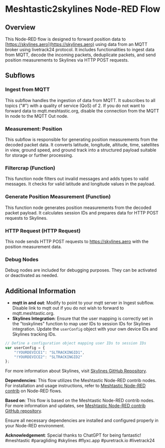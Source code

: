 # Meshtastic2skylines Node-RED Flow

## Overview

This Node-RED flow is designed to forward position data to [https://skylines.aero](https://skylines.aero) using data from an MQTT broker using livetrack24 protocol. It includes functionalities to ingest data from MQTT, decode the incoming packets, deduplicate packets, and send position measurements to Skylines via HTTP POST requests.

## Subflows

### Ingest from MQTT
This subflow handles the ingestion of data from MQTT. It subscribes to all topics ("#") with a quality of service (QoS) of 2. If you do not want to forward data to mqtt.meshtastic.org, disable the connection from the MQTT In node to the MQTT Out node.

### Measurement: Position
This subflow is responsible for generating position measurements from the decoded packet data. It converts latitude, longitude, altitude, time, satellites in view, ground speed, and ground track into a structured payload suitable for storage or further processing.

### Filtercrap (Function)
This function node filters out invalid messages and adds types to valid messages. It checks for valid latitude and longitude values in the payload.

### Generate Position Measurement (Function)
This function node generates position measurements from the decoded packet payload. It calculates session IDs and prepares data for HTTP POST requests to Skylines.

### HTTP Request (HTTP Request)
This node sends HTTP POST requests to https://skylines.aero with the position measurement data.

### Debug Nodes
Debug nodes are included for debugging purposes. They can be activated or deactivated as needed.

## Additional Information
- **mqtt in and out**: Modify to point to your mqtt server in Ingest subflow. Disable link to mqtt out if you do not wish to forward to mqtt.meshtastic.org.
- **Skylines Integration**: Ensure that the user mapping is correctly set in the "toskylines" function to map user IDs to session IDs for Skylines integration. Update the `userConfig` object with your own device IDs and Skylines tracking IDs.
```javascript
// Define a configuration object mapping user IDs to session IDs
var userConfig = {
    "!YOURDEVICE1": "SLTRACKINGID1",
    "!YOURDEVICE2": "SLTRACKINGID2"
};
```

For more information about Skylines, visit [Skylines GitHub Repository]([https://github.com/skylines/aero](https://github.com/skylines-project/skylines)).

**Dependencies**: This flow utilizes the Meshtastic Node-RED contrib nodes. For installation and usage instructions, refer to [Meshtastic Node-RED contrib](https://flows.nodered.org/node/@meshtastic/node-red-contrib-meshtastic) on Node-RED flows.

**Based on**: This flow is based on the Meshtastic Node-RED contrib nodes. For more information and updates, see [Meshtastic Node-RED contrib GitHub repository](https://github.com/scruplelesswizard/meshtastic-node-red).

Ensure all necessary dependencies are installed and configured properly in your Node-RED environment.

**Acknowledgement**: Special thanks to ChatGPT for being fantastic!
#meshtastic #paragliding #skylines #flyxc.app #puretrack.io #livetrack24
